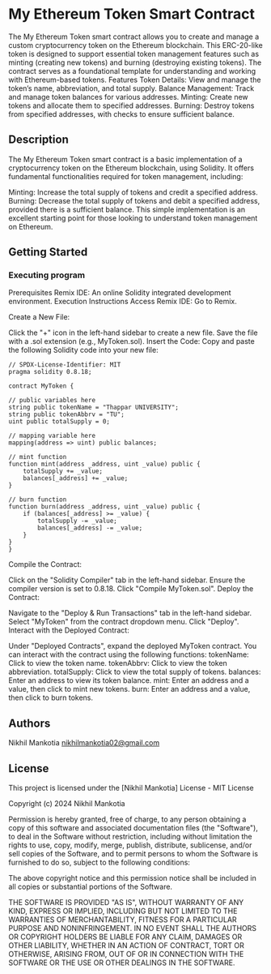 # My Ethereum Token Smart Contract

The My Ethereum Token smart contract allows you to create and manage a custom cryptocurrency token on the Ethereum blockchain. This ERC-20-like token is designed to support essential token management features such as minting (creating new tokens) and burning (destroying existing tokens). The contract serves as a foundational template for understanding and working with Ethereum-based tokens.
Features
Token Details: View and manage the token’s name, abbreviation, and total supply.
Balance Management: Track and manage token balances for various addresses.
Minting: Create new tokens and allocate them to specified addresses.
Burning: Destroy tokens from specified addresses, with checks to ensure sufficient balance.

## Description

The My Ethereum Token smart contract is a basic implementation of a cryptocurrency token on the Ethereum blockchain, using Solidity. It offers fundamental functionalities required for token management, including:

Minting: Increase the total supply of tokens and credit a specified address.
Burning: Decrease the total supply of tokens and debit a specified address, provided there is a sufficient balance.
This simple implementation is an excellent starting point for those looking to understand token management on Ethereum.

## Getting Started

### Executing program

Prerequisites
Remix IDE: An online Solidity integrated development environment.
Execution Instructions
Access Remix IDE: Go to Remix.

Create a New File:

Click the "+" icon in the left-hand sidebar to create a new file.
Save the file with a .sol extension (e.g., MyToken.sol).
Insert the Code: Copy and paste the following Solidity code into your new file:

    // SPDX-License-Identifier: MIT
    pragma solidity 0.8.18;

    contract MyToken {

    // public variables here
    string public tokenName = "Thappar UNIVERSITY";
    string public tokenAbbrv = "TU";
    uint public totalSupply = 0;

    // mapping variable here
    mapping(address => uint) public balances;

    // mint function
    function mint(address _address, uint _value) public {
        totalSupply += _value;
        balances[_address] += _value;
    }

    // burn function
    function burn(address _address, uint _value) public {
        if (balances[_address] >= _value) {
            totalSupply -= _value;
            balances[_address] -= _value;
        }
    }
    }


Compile the Contract:

Click on the "Solidity Compiler" tab in the left-hand sidebar.
Ensure the compiler version is set to 0.8.18.
Click "Compile MyToken.sol".
Deploy the Contract:

Navigate to the "Deploy & Run Transactions" tab in the left-hand sidebar.
Select "MyToken" from the contract dropdown menu.
Click "Deploy".
Interact with the Deployed Contract:

Under "Deployed Contracts", expand the deployed MyToken contract.
You can interact with the contract using the following functions:
tokenName: Click to view the token name.
tokenAbbrv: Click to view the token abbreviation.
totalSupply: Click to view the total supply of tokens.
balances: Enter an address to view its token balance.
mint: Enter an address and a value, then click to mint new tokens.
burn: Enter an address and a value, then click to burn tokens.

## Authors

Nikhil Mankotia
nikhilmankotia02@gmail.com


## License

This project is licensed under the [Nikhil Mankotia] License - 
MIT License

Copyright (c) 2024 Nikhil Mankotia

Permission is hereby granted, free of charge, to any person obtaining a copy
of this software and associated documentation files (the "Software"), to deal
in the Software without restriction, including without limitation the rights
to use, copy, modify, merge, publish, distribute, sublicense, and/or sell
copies of the Software, and to permit persons to whom the Software is
furnished to do so, subject to the following conditions:

The above copyright notice and this permission notice shall be included in all
copies or substantial portions of the Software.

THE SOFTWARE IS PROVIDED "AS IS", WITHOUT WARRANTY OF ANY KIND, EXPRESS OR
IMPLIED, INCLUDING BUT NOT LIMITED TO THE WARRANTIES OF MERCHANTABILITY,
FITNESS FOR A PARTICULAR PURPOSE AND NONINFRINGEMENT. IN NO EVENT SHALL THE
AUTHORS OR COPYRIGHT HOLDERS BE LIABLE FOR ANY CLAIM, DAMAGES OR OTHER
LIABILITY, WHETHER IN AN ACTION OF CONTRACT, TORT OR OTHERWISE, ARISING FROM,
OUT OF OR IN CONNECTION WITH THE SOFTWARE OR THE USE OR OTHER DEALINGS IN THE
SOFTWARE.
